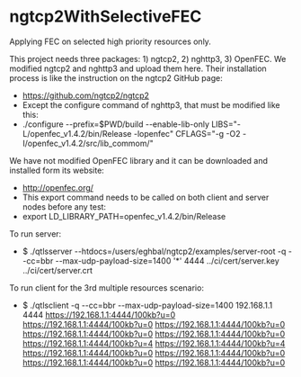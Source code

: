 # ngtcp2WithSelectiveFEC
Applying FEC on selected high priority resources only. 

This project needs three packages: 1) ngtcp2, 2) nghttp3, 3) OpenFEC.
We modified ngtcp2 and nghttp3 and upload them here. Their installation process is like the instruction on the ngtcp2 GitHub page: 
  - https://github.com/ngtcp2/ngtcp2
  - Except the configure command of nghttp3, that must be modified like this:
  - ./configure --prefix=$PWD/build --enable-lib-only LIBS="-L/openfec_v1.4.2/bin/Release -lopenfec" CFLAGS="-g -O2 -I/openfec_v1.4.2/src/lib_commom/"

We have not modified OpenFEC library and it can be downloaded and installed form its website: 
  - http://openfec.org/
  - This export command needs to be called on both client and server nodes before any test:
  - export LD_LIBRARY_PATH=openfec_v1.4.2/bin/Release

To run server:
  - $ ./qtlsserver --htdocs=/users/eghbal/ngtcp2/examples/server-root -q --cc=bbr --max-udp-payload-size=1400  '*' 4444 ../ci/cert/server.key ../ci/cert/server.crt

To run client for the 3rd multiple resources scenario:
  - $ ./qtlsclient -q --cc=bbr --max-udp-payload-size=1400 192.168.1.1 4444 https://192.168.1.1:4444/100kb?u=0 https://192.168.1.1:4444/100kb?u=0 https://192.168.1.1:4444/100kb?u=0 https://192.168.1.1:4444/100kb?u=0 https://192.168.1.1:4444/100kb?u=0 https://192.168.1.1:4444/100kb?u=4 https://192.168.1.1:4444/100kb?u=4 https://192.168.1.1:4444/100kb?u=0 https://192.168.1.1:4444/100kb?u=0 https://192.168.1.1:4444/100kb?u=0 https://192.168.1.1:4444/100kb?u=0
